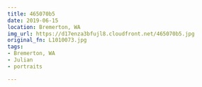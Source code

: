 ```yaml
---
title: 465070b5
date: 2019-06-15
location: Bremerton, WA
img_url: https://d17enza3bfujl8.cloudfront.net/465070b5.jpg
original_fn: L1010073.jpg
tags:
- Bremerton, WA
- Julian
- portraits

---
```

